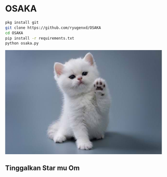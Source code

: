# OSAKA

```bash
pkg install git 
git clone https://github.com/ryugenxd/OSAKA
cd OSAKA
pip install -r requirements.txt
python osaka.py
```

![img](https://github.com/ryugenxd/OSAKA/raw/main/images%20(13).jpeg)
## Tinggalkan Star mu Om 
